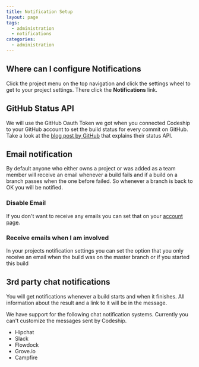 ```yaml
---
title: Notification Setup
layout: page
tags:
  - administration
  - notifications
categories:
  - administration
---
```

## Where can I configure Notifications
Click the project menu on the top navigation and click the settings wheel to get to your project settings. There click the **Notifications** link.

## GitHub Status API
We will use the GitHub Oauth Token we got when you connected Codeship to your GitHub account to set the build status for every commit on GitHub. Take a look at the [blog post by GitHub](https://github.com/blog/1227-commit-status-api) that explains their status API.

## Email notification
By default anyone who either owns a project or was added as a team member will receive an email whenever a build fails and if a build on a branch passes when the one before failed. So whenever a branch is back to OK you will be notified.

### Disable Email
If you don't want to receive any emails you can set that on your [account page](https://www.codeship.io/user/edit).

### Receive emails when I am involved
In your projects notification settings you can set the option that you only receive an email when the build was on the master branch or if you started this build

## 3rd party chat notifications
You will get notifications whenever a build starts and when it finishes. All information about the result and a link to it will be in the message.

We have support for the following chat notification systems. Currently you can't customize the messages sent by Codeship.

* Hipchat
* Slack
* Flowdock
* Grove.io
* Campfire
